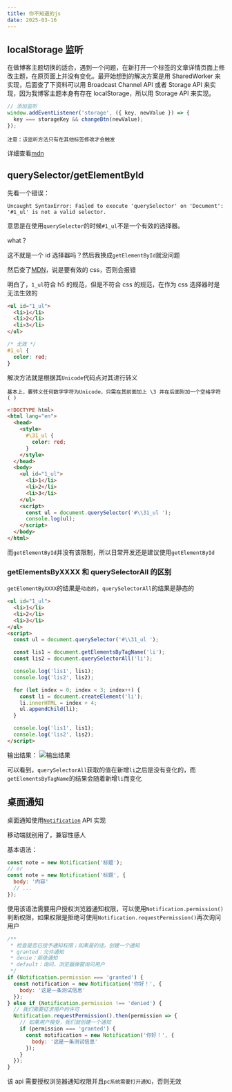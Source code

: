 ```yaml
---
title: 你不知道的js
date: 2025-03-16
---
```


## localStorage 监听

在做博客主题切换的适合，遇到一个问题，在新打开一个标签的文章详情页面上修改主题，在原页面上并没有变化。最开始想到的解决方案是用 SharedWorker 来实现，后面查了下资料可以用 Broadcast
Channel API 或者 Storage
API 来实现，因为我博客主题本身有存在 localStorage，所以用 Storage API 来实现。

```js
// 添加监听
window.addEventListener('storage', ({ key, newValue }) => {
  key === storageKey && changeBtn(newValue);
});
```

    注意：该监听方法只有在其他标签修改才会触发

详细查看[mdn](https://developer.mozilla.org/zh-CN/docs/Web/API/Web_Storage_API/Using_the_Web_Storage_API#%E7%A4%BA%E4%BE%8B)

## querySelector/getElementById

先看一个错误：

```
Uncaught SyntaxError: Failed to execute 'querySelector' on 'Document': '#1_ul' is not a valid selector.
```

意思是在使用`querySelector`的时候`#1_ul`不是一个有效的选择器。

what？

这不就是一个 id 选择器吗？然后我换成`getElementById`就没问题

然后查了[MDN](https://developer.mozilla.org/zh-CN/docs/Web/API/Element/querySelector)，说是要有效的 css，否则会报错

明白了，`1_ul`符合 h5 的规范，但是不符合 css 的规范，在作为 css 选择器时是无法生效的

```html
<ul id="1_ul">
  <li>1</li>
  <li>2</li>
  <li>3</li>
</ul>
```

```css
/* 无效 */
#1_ul {
  color: red;
}
```

解决方法就是根据其`Unicode`代码点对其进行转义

    基本上，要转义任何数字字符为Unicode，只需在其前面加上 \3 并在后面附加一个空格字符 ( )

```html
<!DOCTYPE html>
<html lang="en">
  <head>
    <style>
      #\31_ul {
        color: red;
      }
    </style>
  </head>
  <body>
    <ul id="1_ul">
      <li>1</li>
      <li>2</li>
      <li>3</li>
    </ul>
    <script>
      const ul = document.querySelector('#\\31_ul ');
      console.log(ul);
    </script>
  </body>
</html>
```

而`getElementById`并没有该限制，所以日常开发还是建议使用`getElementById`

### getElementsByXXXX 和 querySelectorAll 的区别

`getElementByXXXX`的结果是`动态的`，`querySelectorAll`的结果是静态的

```html
<ul id="1_ul">
  <li>1</li>
  <li>2</li>
  <li>3</li>
</ul>
<script>
  const ul = document.querySelector('#\\31_ul ');

  const lis1 = document.getElementsByTagName('li');
  const lis2 = document.querySelectorAll('li');

  console.log('lis1', lis1);
  console.log('lis2', lis2);

  for (let index = 0; index < 3; index++) {
    const li = document.createElement('li');
    li.innerHTML = index + 4;
    ul.appendChild(li);
  }

  console.log('lis1', lis1);
  console.log('lis2', lis2);
</script>
```

输出结果： ![输出结果](/image/js/js-unaware/result.png)

可以看到，`querySelectorAll`获取的值在新增`li`之后是没有变化的，而`getElementsByTagName`的结果会随着新增`li`而变化

## 桌面通知

桌面通知使用[`Notification`](https://developer.mozilla.org/zh-CN/docs/Web/API/Notification)
API 实现

移动端就别用了，兼容性感人

基本语法：

```js
const note = new Notification('标题');
// or
const note = new Notification('标题', {
  body: '内容'
  // ...
});
```

使用该语法需要用户授权浏览器通知权限，可以使用`Notification.permission()`判断权限，如果权限是拒绝可使用`Notification.requestPermission()`再次询问用户

```js
/**
 * 检查是否已授予通知权限；如果是的话，创建一个通知
 * granted：允许通知
 * denie：拒绝通知
 * default：询问，浏览器弹窗询问用户
 */
if (Notification.permission === 'granted') {
  const notification = new Notification('你好！', {
    body: '这是一条测试信息'
  });
} else if (Notification.permission !== 'denied') {
  // 我们需要征求用户的许可
  Notification.requestPermission().then(permission => {
    // 如果用户接受，我们就创建一个通知
    if (permission === 'granted') {
      const notification = new Notification('你好！', {
        body: '这是一条测试信息'
      });
    }
  });
}
```

该 api 需要授权浏览器通知权限并且`pc系统需要打开通知`，否则无效
